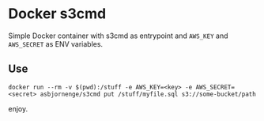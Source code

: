 # Docker s3cmd

Simple Docker container with s3cmd as entrypoint and `AWS_KEY` and `AWS_SECRET` as ENV variables.

## Use

```
docker run --rm -v $(pwd):/stuff -e AWS_KEY=<key> -e AWS_SECRET=<secret> asbjornenge/s3cmd put /stuff/myfile.sql s3://some-bucket/path
```

enjoy.
